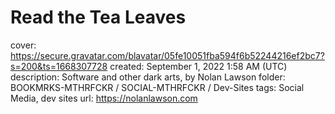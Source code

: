 # Read the Tea Leaves

cover: https://secure.gravatar.com/blavatar/05fe10051fba594f6b52244216ef2bc7?s=200&ts=1668307728
created: September 1, 2022 1:58 AM (UTC)
description: Software and other dark arts, by Nolan Lawson
folder: BOOKMRKS-MTHRFCKR / SOCIAL-MTHRFCKR / Dev-Sites
tags: Social Media, dev sites
url: https://nolanlawson.com
